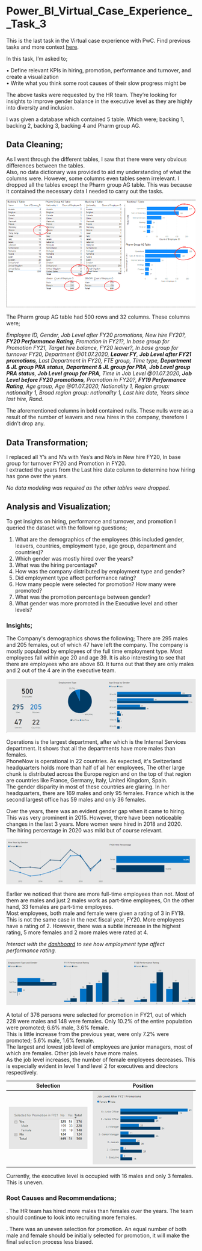 # Power_BI_Virtual_Case_Experience__Task_3

This is the last task in the Virtual case experience with PwC. Find previous tasks and more context [here](https://github.com/graceidiare/Power_BI_Virtual_Case_Experience__Task_2).      

In this task, I’m asked to;   

•	Define relevant KPIs in hiring, promotion, performance and turnover, and create a visualization     
•	Write what you think some root causes of their slow progress might be       

The above tasks were requested by the HR team. They’re looking for insights to improve gender balance in the executive level as they are highly into diversity and inclusion.     

I was given a database which contained 5 table. Which were; backing 1, backing 2, backing 3, backing 4 and Pharm group AG.       

## Data Cleaning;    

As I went through the different tables, I saw that there were very obvious differences between the tables.    
Also, no data dictionary was provided to aid my understanding of what the columns were. However, some columns even tables seem irrelevant. I dropped all the tables except the Pharm group AG table. This was because it contained the necessary data I needed to carry out the tasks.      

![](inconsistentdata.png)

The Pharm group AG table had 500 rows and 32 columns. These columns were;     

_Employee ID, Gender, Job Level after FY20 promotions, New hire FY20?, **FY20 Performance Rating**, Promotion in FY21?, In base group for Promotion FY21, Target hire balance, FY20 leaver?, In base group for turnover FY20, Department @01.07.2020, **Leaver FY**, **Job Level after FY21 promotions**, Last Department in FY20, FTE group, Time type, **Department & JL group PRA status**, **Department & JL group for PRA**,	**Job Level group PRA status**, **Job Level group for PRA**, Time in Job Level @01.07.2020, **Job Level before FY20 promotions**, Promotion in FY20?, **FY19 Performance Rating**,	Age group, Age @01.07.2020, Nationality 1, Region group: nationality 1, Broad region group: nationality 1, Last hire date, Years since last hire, Rand._     

The aforementioned columns in bold contained nulls. These nulls were as a result of the number of leavers and new hires in the company, therefore I didn’t drop any.     
## Data Transformation;      

I replaced all Y’s and N’s with Yes’s and No’s in New hire FY20, In base group for turnover FY20 and Promotion in FY20.       
I extracted the years from the Last hire date column to determine how hiring has gone over the years.    

_No data modeling was required as the other tables were dropped._       

## Analysis and Visualization;     
 
To get insights on hiring, performance and turnover, and promotion I queried the dataset with the following questions;       

1.	What are the demographics of the employees (this included gender, leavers, countries, employment type, age group, department and countries)?         
2.	Which gender was mostly hired over the years?          
3.	What was the hiring percentage?         
4.	How was the company distributed by employment type and gender?         
5.	Did employment type affect performance rating?          
6.	How many people were selected for promotion? How many were promoted?          
7.	What was the promotion percentage between gender?          
8.	What gender was more promoted in the Executive level and other levels?        

### Insights;         

The Company's demographics shows the following; There are 295 males and 205 females, out of which 47 have left the company. The company is mostly populated by employees of the full time employment type. Most employees fall within age 20 and age 39. It is also interesting to see that there are employees who are above 60. It turns out that they are only males and 2 out of the 4 are in the executive team.   

![](demographics.png)

Operations is the largest department, after which is the Internal Services department. It shows that all the departments have more males than females.        
PhoneNow is operational in 22 countries. As expected, it's Switzerland headquarters holds more than half of all her employees, The other large chunk is distributed across the Europe region and on the top of that region are countries like France, Germany, Italy, United Kingdom, Spain.          
The gender disparity in most of these countries are glaring. In her headquarters, there are 169 males and only 95 females. France which is the second largest office has 59 males and only 36 females.       

Over the years, there was an evident gender gap when it came to hiring. This was very prominent in 2015. However, there have been noticeable changes in the last 3 years. More women were hired in 2018 and 2020.        
The hiring percentage in 2020 was mild but of course relevant.     

![](hiring.png)

Earlier we noticed that there are more full-time employees than not. Most of them are males and just 2 males work as part-time employees, On the other hand, 33 females are part-time employees.           
Most employees, both male and female were given a rating of 3 in FY19. This is not the same case in the next fiscal year, FY20. More employees have a rating of 2. However, there was a subtle increase in the highest rating, 5 more females and 2 more males were rated at 4.   

_Interact with the [dashboard](https://app.powerbi.com/view?r=eyJrIjoiNmE1NzIxYWYtZjc0YS00YjE2LThkZTAtMjdiOTdhOTZmMmE1IiwidCI6ImIzY2I2YjJhLTU4MTYtNDczYi04MjcxLWU1MjU5OWNiZjY2ZSJ9) to see how employment type affect performance rating._       

![](performancerating.png)

A total of 376 persons were selected for promotion in FY21, out of which 228 were males and 148 were females. Only 10.2% of the entire population were promoted; 6.6% male, 3.6% female.        
This is little increase from the previous year, were only 7.2% were promoted; 5.6% male, 1.6% female.        
The largest and lowest job level of employees are junior managers, most of which are females. Other job levels have more males.         
As the job level increases, the number of female employees decreases. This is especially evident in level 1 and level 2 for executives and directors respectively.     

Selection                       |        Position
:------------------------------:|-----------------------------
![](promotionselection.png)     | ![](jobpromotion.png)

Currently, the executive level is occupied with 16 males and only 3 females. This is uneven.      

### Root Causes and Recommendations;       

. The HR team has hired more males than females over the years. The team should continue to look into recruiting more females.    

. There was an uneven selection for promotion. An equal number of both male and female should be initially selected for promotion, it will make the final selection process less biased.




